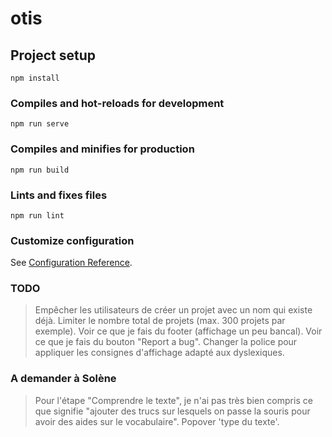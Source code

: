 # otis

## Project setup
```
npm install
```

### Compiles and hot-reloads for development
```
npm run serve
```

### Compiles and minifies for production
```
npm run build
```

### Lints and fixes files
```
npm run lint
```

### Customize configuration
See [Configuration Reference](https://cli.vuejs.org/config/).


### TODO
> Empêcher les utilisateurs de créer un projet avec un nom qui existe déjà.
> Limiter le nombre total de projets (max. 300 projets par exemple).
> Voir ce que je fais du footer (affichage un peu bancal).
> Voir ce que je fais du bouton "Report a bug".
> Changer la police pour appliquer les consignes d'affichage adapté aux dyslexiques.



### A demander à Solène
> Pour l'étape "Comprendre le texte", je n'ai pas très bien compris ce que signifie "ajouter des trucs sur lesquels on passe la souris pour avoir des aides sur le vocabulaire".
> Popover 'type du texte'.

